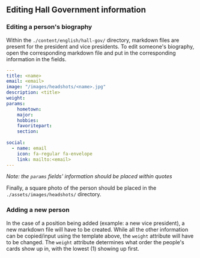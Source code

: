 ## Editing Hall Government information

### Editing a person's biography

Within the <code>./content/english/hall-gov/</code> directory, markdown files are present for the president and vice presidents.
To edit someone's biography, open the corresponding markdown file and put in the corresponding information in the fields.

```yaml
---
title: <name>
email: <email>
image: "/images/headshots/<name>.jpg"
description: <title>
weight: 
params:
    hometown: 
    major: 
    hobbies: 
    favoritepart:
    section:
    
social:
  - name: email
    icon: fa-regular fa-envelope
    link: mailto:<email>
---
```

<em>Note: the <code>params</code> fields' information should be placed within quotes</em>

Finally, a square photo of the person should be placed in the <code>./assets/images/headshots/</code> directory.

### Adding a new person

In the case of a position being added (example: a new vice president), a new markdown file will have to be created. While all the other information can be copied/input using the template above, the <code>weight</code> attribute will have to be changed. The <code>weight</code> attribute determines what order the people's cards show up in, with the lowest (1) showing up first. 
